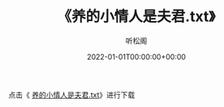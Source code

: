 ﻿---
title:  《养的小情人是夫君.txt》
date:   2022-01-01T00:00:00+00:00
author: 听松阁
layout: post
permalink: /养的小情人是夫君/
categories: 小说
tags: [小说]
---

点击《 [养的小情人是夫君.txt](http://img.660000.xyz/bookstukust/book/bntxt/10/养的小情人是夫君.txt)》进行下载